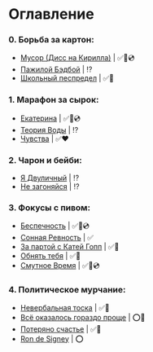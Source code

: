 # Оглавление

### 0. Борьба за картон:
  - [Мусор (Дисс на Кирилла)](/poems/Junk.md) | ✅💙💿
  - [Пажилой Бэдбой](/poems/OldBadBoy.md) | ⁉
  - [Школьный песпредел](/poems/SchoolMayhem.md) | ✅💙
  
### 1. Марафон за сырок:
  - [Екатерина](/poems/Ekaterina.md) | ✅💙💿
  - [Теория Воды](/narrations/TheTheoryOfWater.md) | ⁉
  - [Чувства](/poems/Feelings.md) | ✅❤
  
### 2. Чарон и бейби:
  - [Я Двуличный](/poems/ImTwoFaced.md) | ⁉
  - [Не загоняйся](/poems/DontCatchUp.md) | ⁉

### 3. Фокусы с пивом:
  - [Беспечность](/poems/Carelessness.md) | ✅💛💿
  - [Сонная Ревность](/narrations/SleppyJealousy.md) | ✅
  - [За партой с Катей Гопп](/narrations/AtTheDeskWithGopp.md) | ✅💜
  - [Обнять тебя](/poems/HugYou.md) | ✅💛
  - [Смутное Время](/poems/TimeOfTroubles.md) | ✅💜💿

### 4. Политическое мурчание:
  - [Невербальная тоска](/poems/NonverbalSadness.md) | ✅💜
  - [Всё оказалось гораздо проще](/poems/EverythingSeemToBeEasier.md) | ⭕💛
  - [Потеряно счастье](/poems/LostHappiness.md) | ✅💜
  - [Ron de Signey](/narrations/RonDeSigney.md) | ⭕
